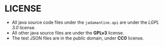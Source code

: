 # LICENSE

- All java source code files under the `jadamantine.api` are under the *LGPL 3.0* license.
- All other java source files are under the **GPLv3** license.
- The test JSON files are in the public domain, under **CC0** license.

